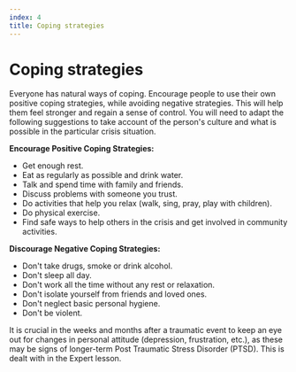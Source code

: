 ```yaml
---
index: 4
title: Coping strategies
---
```

#  Coping strategies

Everyone has natural ways of coping. Encourage people to use their own positive coping strategies, while avoiding negative strategies. This will help them feel stronger and regain a sense of control. You will need to adapt the following suggestions to take account of the person's culture and what is possible in the particular crisis situation.

**Encourage Positive Coping Strategies:**

*   Get enough rest.
*   Eat as regularly as possible and drink water.
*   Talk and spend time with family and friends.
*   Discuss problems with someone you trust.
*   Do activities that help you relax (walk, sing, pray, play with children).
*   Do physical exercise.
*   Find safe ways to help others in the crisis and get involved in community activities.

**Discourage Negative Coping Strategies:**

*   Don't take drugs, smoke or drink alcohol.
*   Don't sleep all day.
*   Don't work all the time without any rest or relaxation.
*   Don't isolate yourself from friends and loved ones.
*   Don't neglect basic personal hygiene.
*   Don't be violent.

It is crucial in the weeks and months after a traumatic event to keep an eye out for changes in personal attitude (depression, frustration, etc.), as these may be signs of longer-term Post Traumatic Stress Disorder (PTSD). This is dealt with in the Expert lesson.